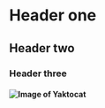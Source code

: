 # Header one
## Header two
### Header three
#### ![Image of Yaktocat](https://octodex.github.com/images/yaktocat.png)
